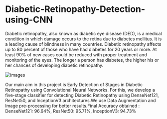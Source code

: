 # Diabetic-Retinopathy-Detection-using-CNN

Diabetic retinopathy, also known as diabetic eye disease (DED), is a medical condition in which damage occurs to the retina due to diabetes mellitus. It is a leading cause of blindness in many countries.
Diabetic retinopathy affects up to 80 percent of those who have had diabetes for 20 years or more. At least 90% of new cases could be reduced with proper treatment and monitoring of the eyes. The longer a person has diabetes, the higher his or her chances of developing diabetic retinopathy.

![images](https://user-images.githubusercontent.com/60782798/118251176-dc724c80-b4c4-11eb-9c07-e613f1e27682.jpg)

Our main aim in this project is Early Detection of Stages in Diabetic Retinopathy using Convolutional Neural Networks. For this, we develop a five-stage classifier for detecting Diabetic Retinopathy using DenseNet121, ResNet50, and InceptionV3 architectures.We use Data Augmentation and Image pre-processing for better results.Final Accuracy obtained : DenseNet121: 96.64%, ResNet50: 95.71%, InceptionV3: 94.73%

